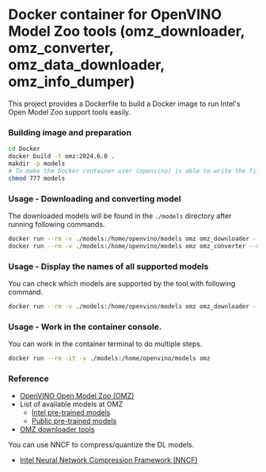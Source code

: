 # Docker container for OpenVINO Model Zoo tools (omz_downloader, omz_converter, omz_data_downloader, omz_info_dumper)

This project provides a Dockerfile to build a Docker image to run Intel's Open Model Zoo support tools easily.

### Building image and preparation
```sh
cd Docker
docker build -t omz:2024.6.0 .
makdir -p models
# To make the Docker container user (openvino) is able to write the files in the directory
chmod 777 models
```

### Usage - Downloading and converting model
The downloaded models will be found in the `./models` directory after running following commands.
```sh
docker run --rm -v ./models:/home/openvino/models omz omz_downloader --name yolo-v3-onnx
docker run --rm -v ./models:/home/openvino/models omz omz_converter --name yolo-v3-onnx --precisions FP16
```

### Usage - Display the names of all supported models
You can check which models are supported by the tool with following command.
```sh
docker run --rm -v ./models:/home/openvino/models omz omz_downloader --print_all
```

### Usage - Work in the container console.
You can work in the container terminal to do multiple steps.
```sh
docker run --rm -it -v ./models:/home/openvino/models omz
```

### Reference
- [OpenVINO Open Model Zoo (OMZ)](https://github.com/openvinotoolkit/open_model_zoo)
- List of available models at OMZ
    - [Intel pre-trained models](https://github.com/openvinotoolkit/open_model_zoo/blob/master/models/intel/index.md)
    - [Public pre-trained models](https://github.com/openvinotoolkit/open_model_zoo/blob/master/models/public/index.md)
- [OMZ downloader tools](https://github.com/openvinotoolkit/open_model_zoo/blob/master/tools/model_tools/README.md)

You can use NNCF to compress/quantize the DL models.
- [Intel Neural Network Compression Framework (NNCF)](https://github.com/openvinotoolkit/nncf)